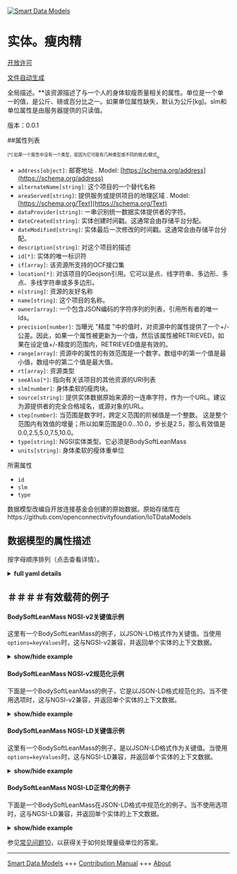 <!-- 10-Header -->  
[![Smart Data Models](https://smartdatamodels.org/wp-content/uploads/2022/01/SmartDataModels_logo.png "Logo")](https://smartdatamodels.org)  
实体。瘦肉精  
======<!-- /10-Header -->  
<!-- 15-License -->  
[开放许可](https://github.com/smart-data-models//dataModel.OCF/blob/master/BodySoftLeanMass/LICENSE.md)  
[文件自动生成](https://docs.google.com/presentation/d/e/2PACX-1vTs-Ng5dIAwkg91oTTUdt8ua7woBXhPnwavZ0FxgR8BsAI_Ek3C5q97Nd94HS8KhP-r_quD4H0fgyt3/pub?start=false&loop=false&delayms=3000#slide=id.gb715ace035_0_60)  
<!-- /15-License -->  
<!-- 20-Description -->  
全局描述。**该资源描述了与一个人的身体软瘦质量相关的属性。单位是一个单一的值，是公斤、磅或百分比之一。如果单位属性缺失，默认为公斤[kg]。slm和单位属性是由服务器提供的只读值。  
版本：0.0.1  
<!-- /20-Description -->  
<!-- 30-PropertiesList -->  

##属性列表  

<sup><sub>[*] 如果一个属性中没有一个类型，是因为它可能有几种类型或不同的格式/模式</sub></sup>。  
- `address[object]`: 邮寄地址  . Model: [https://schema.org/address](https://schema.org/address)- `alternateName[string]`: 这个项目的一个替代名称  - `areaServed[string]`: 提供服务或提供项目的地理区域  . Model: [https://schema.org/Text](https://schema.org/Text)- `dataProvider[string]`: 一串识别统一数据实体提供者的字符。  - `dateCreated[string]`: 实体创建时间戳。这通常会由存储平台分配。  - `dateModified[string]`: 实体最后一次修改的时间戳。这通常会由存储平台分配。  - `description[string]`: 对这个项目的描述  - `id[*]`: 实体的唯一标识符  - `if[array]`: 该资源所支持的OCF接口集  - `location[*]`: 对该项目的Geojson引用。它可以是点、线字符串、多边形、多点、多线字符串或多多边形。  - `n[string]`: 资源的友好名称  - `name[string]`: 这个项目的名称。  - `owner[array]`: 一个包含JSON编码的字符序列的列表，引用所有者的唯一Ids。  - `precision[number]`: 当曝光 "精度 "中的值时，对资源中的属性提供了一个+/-公差。因此，如果一个属性被更新为一个值，然后该属性被RETRIEVED，如果在设定值+/-精度的范围内，RETRIEVED值是有效的。  - `range[array]`: 资源中的属性的有效范围是一个数字。数组中的第一个值是最小值，数组中的第二个值是最大值。  - `rt[array]`: 资源类型  - `seeAlso[*]`: 指向有关该项目的其他资源的URI列表  - `slm[number]`: 身体柔软的瘦肉块。  - `source[string]`: 提供实体数据原始来源的一连串字符，作为一个URL。建议为源提供者的完全合格域名，或源对象的URL。  - `step[number]`: 当范围是数字时，跨定义范围的阶梯值是一个整数。  这是整个范围内有效值的增量；所以如果范围是0.0...10.0，步长是2.5，那么有效值是0.0,2.5,5.0,7.5,10.0。  - `type[string]`: NGSI实体类型。它必须是BodySoftLeanMass  - `units[string]`: 身体柔软的瘦体重单位  <!-- /30-PropertiesList -->  
<!-- 35-RequiredProperties -->  
所需属性  
- `id`  - `slm`  - `type`  <!-- /35-RequiredProperties -->  
<!-- 40-RequiredProperties -->  
数据模型改编自开放连接基金会创建的原始数据。原始存储库在https://github.com/openconnectivityfoundation/IoTDataModels  
<!-- /40-RequiredProperties -->  
<!-- 50-DataModelHeader -->  
## 数据模型的属性描述  
按字母顺序排列（点击查看详情）。  
<!-- /50-DataModelHeader -->  
<!-- 60-ModelYaml -->  
<details><summary><strong>full yaml details</strong></summary>    
```yaml  
BodySoftLeanMass:    
  description: 'This Resource describes the Properties associated with a person''s body soft lean mass.The unit is a single value that is one of kg, lb or percent.If the unit Property is missing the default is kilograms [kg].The slm and unit Properties are read-only values that are provided by the Server.When range is omitted the default is 0 to +MAXFLOAT.'    
  properties:    
    address:    
      description: 'The mailing address'    
      properties:    
        addressCountry:    
          description: 'Property. The country. For example, Spain. Model:''https://schema.org/addressCountry'''    
          type: string    
        addressLocality:    
          description: 'Property. The locality in which the street address is, and which is in the region. Model:''https://schema.org/addressLocality'''    
          type: string    
        addressRegion:    
          description: 'Property. The region in which the locality is, and which is in the country. Model:''https://schema.org/addressRegion'''    
          type: string    
        postOfficeBoxNumber:    
          description: 'Property. The post office box number for PO box addresses. For example, 03578. Model:''https://schema.org/postOfficeBoxNumber'''    
          type: string    
        postalCode:    
          description: 'Property. The postal code. For example, 24004. Model:''https://schema.org/https://schema.org/postalCode'''    
          type: string    
        streetAddress:    
          description: 'Property. The street address. Model:''https://schema.org/streetAddress'''    
          type: string    
      type: object    
      x-ngsi:    
        model: https://schema.org/address    
        type: Property    
    alternateName:    
      description: 'An alternative name for this item'    
      type: string    
      x-ngsi:    
        type: Property    
    areaServed:    
      description: 'The geographic area where a service or offered item is provided'    
      type: string    
      x-ngsi:    
        model: https://schema.org/Text    
        type: Property    
    dataProvider:    
      description: 'A sequence of characters identifying the provider of the harmonised data entity.'    
      type: string    
      x-ngsi:    
        type: Property    
    dateCreated:    
      description: 'Entity creation timestamp. This will usually be allocated by the storage platform.'    
      format: date-time    
      type: string    
      x-ngsi:    
        type: Property    
    dateModified:    
      description: 'Timestamp of the last modification of the entity. This will usually be allocated by the storage platform.'    
      format: date-time    
      type: string    
      x-ngsi:    
        type: Property    
    description:    
      description: 'A description of this item'    
      type: string    
      x-ngsi:    
        type: Property    
    id:    
      anyOf: &bodysoftleanmass_-_properties_-_owner_-_items_-_anyof    
        - description: 'Property. Identifier format of any NGSI entity'    
          maxLength: 256    
          minLength: 1    
          pattern: ^[\w\-\.\{\}\$\+\*\[\]`|~^@!,:\\]+$    
          type: string    
        - description: 'Property. Identifier format of any NGSI entity'    
          format: uri    
          type: string    
      description: 'Unique identifier of the entity'    
      x-ngsi:    
        type: Property    
    if:    
      description: 'The OCF Interface set supported by this Resource'    
      items:    
        enum:    
          - oic.if.s    
          - oic.if.baseline    
        maxLength: 64    
        type: string    
      minItems: 1    
      readOnly: true    
      type: array    
      uniqueItems: true    
      x-ngsi:    
        type: Property    
    location:    
      description: 'Geojson reference to the item. It can be Point, LineString, Polygon, MultiPoint, MultiLineString or MultiPolygon'    
      oneOf:    
        - description: 'GeoProperty. Geojson reference to the item. Point'    
          properties:    
            bbox:    
              items:    
                type: number    
              minItems: 4    
              type: array    
            coordinates:    
              items:    
                type: number    
              minItems: 2    
              type: array    
            type:    
              enum:    
                - Point    
              type: string    
          required:    
            - type    
            - coordinates    
          title: 'GeoJSON Point'    
          type: object    
        - description: 'GeoProperty. Geojson reference to the item. LineString'    
          properties:    
            bbox:    
              items:    
                type: number    
              minItems: 4    
              type: array    
            coordinates:    
              items:    
                items:    
                  type: number    
                minItems: 2    
                type: array    
              minItems: 2    
              type: array    
            type:    
              enum:    
                - LineString    
              type: string    
          required:    
            - type    
            - coordinates    
          title: 'GeoJSON LineString'    
          type: object    
        - description: 'GeoProperty. Geojson reference to the item. Polygon'    
          properties:    
            bbox:    
              items:    
                type: number    
              minItems: 4    
              type: array    
            coordinates:    
              items:    
                items:    
                  items:    
                    type: number    
                  minItems: 2    
                  type: array    
                minItems: 4    
                type: array    
              type: array    
            type:    
              enum:    
                - Polygon    
              type: string    
          required:    
            - type    
            - coordinates    
          title: 'GeoJSON Polygon'    
          type: object    
        - description: 'GeoProperty. Geojson reference to the item. MultiPoint'    
          properties:    
            bbox:    
              items:    
                type: number    
              minItems: 4    
              type: array    
            coordinates:    
              items:    
                items:    
                  type: number    
                minItems: 2    
                type: array    
              type: array    
            type:    
              enum:    
                - MultiPoint    
              type: string    
          required:    
            - type    
            - coordinates    
          title: 'GeoJSON MultiPoint'    
          type: object    
        - description: 'GeoProperty. Geojson reference to the item. MultiLineString'    
          properties:    
            bbox:    
              items:    
                type: number    
              minItems: 4    
              type: array    
            coordinates:    
              items:    
                items:    
                  items:    
                    type: number    
                  minItems: 2    
                  type: array    
                minItems: 2    
                type: array    
              type: array    
            type:    
              enum:    
                - MultiLineString    
              type: string    
          required:    
            - type    
            - coordinates    
          title: 'GeoJSON MultiLineString'    
          type: object    
        - description: 'GeoProperty. Geojson reference to the item. MultiLineString'    
          properties:    
            bbox:    
              items:    
                type: number    
              minItems: 4    
              type: array    
            coordinates:    
              items:    
                items:    
                  items:    
                    items:    
                      type: number    
                    minItems: 2    
                    type: array    
                  minItems: 4    
                  type: array    
                type: array    
              type: array    
            type:    
              enum:    
                - MultiPolygon    
              type: string    
          required:    
            - type    
            - coordinates    
          title: 'GeoJSON MultiPolygon'    
          type: object    
      x-ngsi:    
        type: GeoProperty    
    n:    
      description: 'Friendly name of the Resource'    
      maxLength: 64    
      readOnly: true    
      type: string    
      x-ngsi:    
        type: Property    
    name:    
      description: 'The name of this item.'    
      type: string    
      x-ngsi:    
        type: Property    
    owner:    
      description: 'A List containing a JSON encoded sequence of characters referencing the unique Ids of the owner(s)'    
      items:    
        anyOf: *bodysoftleanmass_-_properties_-_owner_-_items_-_anyof    
        description: 'Property. Unique identifier of the entity'    
      type: array    
      x-ngsi:    
        type: Property    
    precision:    
      description: 'When exposed the value in ''precision'' provides a +/- tolerance against the Properties in the Resource. Thus if a Property is UPDATED to a value and that Property then RETRIEVED, the RETRIEVED value is valid if in the range of the set value +/- precision'    
      readOnly: true    
      type: number    
      x-ngsi:    
        type: Property    
    range:    
      description: 'The valid range for the Property in the Resource as a number. The first value in the array is the minimum value, the second value in the array is the maximum value.'    
      items:    
        type: number    
      maxItems: 2    
      minItems: 2    
      readOnly: true    
      type: array    
      x-ngsi:    
        type: Property    
    rt:    
      description: 'Resource Type'    
      items:    
        enum:    
          - oic.r.body.slm    
        maxLength: 64    
        type: string    
      minItems: 1    
      readOnly: true    
      type: array    
      uniqueItems: true    
      x-ngsi:    
        type: Property    
    seeAlso:    
      description: 'list of uri pointing to additional resources about the item'    
      oneOf:    
        - items:    
            format: uri    
            type: string    
          minItems: 1    
          type: array    
        - format: uri    
          type: string    
      x-ngsi:    
        type: Property    
    slm:    
      description: 'Body soft lean mass.'    
      minimum: 0.0    
      readOnly: true    
      type: number    
      x-ngsi:    
        type: Property    
    source:    
      description: 'A sequence of characters giving the original source of the entity data as a URL. Recommended to be the fully qualified domain name of the source provider, or the URL to the source object.'    
      type: string    
      x-ngsi:    
        type: Property    
    step:    
      description: 'Step value across the defined range an integer when the range is a number.  This is the increment for valid values across the range; so if range is 0.0..10.0 and step is 2.5 then valid values are 0.0,2.5,5.0,7.5,10.0.'    
      readOnly: true    
      type: number    
      x-ngsi:    
        type: Property    
    type:    
      description: 'NGSI entity type. It has to be BodySoftLeanMass'    
      enum:    
        - BodySoftLeanMass    
      type: string    
      x-ngsi:    
        type: Property    
    units:    
      default: kg    
      description: 'Body soft lean mass units'    
      enum:    
        - kg    
        - lb    
        - percent    
      readOnly: true    
      type: string    
      x-ngsi:    
        type: Property    
  required:    
    - slm    
    - id    
    - type    
  type: object    
  x-derived-from: https://raw.githubusercontent.com/openconnectivityfoundation/IoTDataModels/master/BodySoftLeanMassResURI.swagger.json    
  x-disclaimer: 'Redistribution and use in source and binary forms, with or without modification, are permitted  provided that the license conditions are met. Copyleft (c) 2021 Contributors to Smart Data Models Program'    
  x-license-url: https://github.com/smart-data-models/dataModel.OCF/blob/master/BodySoftLeanMass/LICENSE.md    
  x-model-schema: https://smart-data-models.github.io/dataModel.OCF/BodySoftLeanMass/schema.json    
  x-model-tags: OCF    
  x-version: 0.0.1    
```  
</details>    
<!-- /60-ModelYaml -->  
<!-- 70-MiddleNotes -->  
<!-- /70-MiddleNotes -->  
<!-- 80-Examples -->  
## ＃＃＃＃有效载荷的例子  
#### BodySoftLeanMass NGSI-v2关键值示例  
这里有一个BodySoftLeanMass的例子，以JSON-LD格式作为关键值。当使用`options=keyValues`时，这与NGSI-v2兼容，并返回单个实体的上下文数据。  
<details><summary><strong>show/hide example</strong></summary>    
```json  
{  
  "id": "urn:ngsi-ld:BodySoftLeanMass:id:OGDW:46540242",  
  "dateCreated": "1989-06-11T22:18:29Z",  
  "dateModified": "1978-12-15T19:26:12Z",  
  "source": "Machine each so food push. Fund beautiful culture image. Very soon with miss stage food kitchen.",  
  "name": "Base next themselves. Few eight true life.",  
  "alternateName": "Group court morning get. Avoid go claim. Use office around indicate prove paper.",  
  "description": "Nation method system Mrs. Visit into set. Number happen should develop avoid power. Cultural should interesting could free image threat.",  
  "dataProvider": "Home remember if it able. Low drug final. Kitchen only best also significant sing.",  
  "owner": [  
    "urn:ngsi-ld:BodySoftLeanMass:items:DKRY:82217410",  
    "urn:ngsi-ld:BodySoftLeanMass:items:ZCMK:67258121"  
  ],  
  "seeAlso": [  
    "urn:ngsi-ld:BodySoftLeanMass:items:TBOM:56057423",  
    "urn:ngsi-ld:BodySoftLeanMass:items:BBVH:69926810"  
  ],  
  "location": {  
    "type": "Point",  
    "coordinates": [  
      38.8551175,  
      -154.708855  
    ]  
  },  
  "address": {  
    "streetAddress": "Operation such under list whether improve. Lose first myself large account red. Near similar involve. Charge can law include and western.",  
    "addressLocality": "Watch employee from professional hear particular. Same save little town. Least goal stay seat.",  
    "addressRegion": "Role environmental top. Direction day usually them level development western financial.",  
    "addressCountry": "Career these western whom. Officer interview family fact. Always party stand development perform require machine drug.",  
    "postalCode": "South answer story. Hold fight when I each. Natural actually bit investment. Compare without where prepare take.",  
    "postOfficeBoxNumber": "Probably minute source great. Republican ask on whose week matter major. Age ago heart political."  
  },  
  "areaServed": "Yard difficult fill resource however open. Term like politics nothing.",  
  "rt": [  
    "oic.r.body.slm",  
    "oic.r.body.slm"  
  ],  
  "slm": {  
    "type": "Property",  
    "value": 331.6  
  },  
  "units": "lb",  
  "range": [  
    918.8,  
    946.6  
  ],  
  "step": {  
    "type": "Property",  
    "value": 240.5  
  },  
  "precision": {  
    "type": "Property",  
    "value": 850.2  
  },  
  "n": "Enter part history small. Everyone difficult else feeling.",  
  "if": [  
    "oic.if.baseline",  
    "oic.if.baseline"  
  ],  
  "type": "BodySoftLeanMass"  
}  
```  
</details>  
#### BodySoftLeanMass NGSI-v2规范化示例  
下面是一个BodySoftLeanMass的例子，它是以JSON-LD格式规范化的。当不使用选项时，这与NGSI-v2兼容，并返回单个实体的上下文数据。  
<details><summary><strong>show/hide example</strong></summary>    
```json  
{  
  "id": {  
    "type": "string",  
    "value": "urn:ngsi-ld:BodySoftLeanMass:id:OGDW:46540242"  
  },  
  "dateCreated": {  
    "format": "date-time",  
    "type": "string",  
    "value": "1989-06-11T22:18:29Z"  
  },  
  "dateModified": {  
    "format": "date-time",  
    "type": "string",  
    "value": "1978-12-15T19:26:12Z"  
  },  
  "source": {  
    "type": "string",  
    "value": "Machine each so food push. Fund beautiful culture image. Very soon with miss stage food kitchen."  
  },  
  "name": {  
    "type": "string",  
    "value": "Base next themselves. Few eight true life."  
  },  
  "alternateName": {  
    "type": "string",  
    "value": "Group court morning get. Avoid go claim. Use office around indicate prove paper."  
  },  
  "description": {  
    "type": "string",  
    "value": "Nation method system Mrs. Visit into set. Number happen should develop avoid power. Cultural should interesting could free image threat."  
  },  
  "dataProvider": {  
    "type": "string",  
    "value": "Home remember if it able. Low drug final. Kitchen only best also significant sing."  
  },  
  "owner": {  
    "type": "array",  
    "value": [  
      "urn:ngsi-ld:BodySoftLeanMass:items:DKRY:82217410",  
      "urn:ngsi-ld:BodySoftLeanMass:items:ZCMK:67258121"  
    ]  
  },  
  "seeAlso": {  
    "type": "array",  
    "value": [  
      "urn:ngsi-ld:BodySoftLeanMass:items:TBOM:56057423",  
      "urn:ngsi-ld:BodySoftLeanMass:items:BBVH:69926810"  
    ]  
  },  
  "location": {  
    "type": "object",  
    "value": {  
      "type": "Point",  
      "coordinates": [  
        38.8551175,  
        -154.708855  
      ]  
    }  
  },  
  "address": {  
    "type": "object",  
    "value": {  
      "streetAddress": "Operation such under list whether improve. Lose first myself large account red. Near similar involve. Charge can law include and western.",  
      "addressLocality": "Watch employee from professional hear particular. Same save little town. Least goal stay seat.",  
      "addressRegion": "Role environmental top. Direction day usually them level development western financial.",  
      "addressCountry": "Career these western whom. Officer interview family fact. Always party stand development perform require machine drug.",  
      "postalCode": "South answer story. Hold fight when I each. Natural actually bit investment. Compare without where prepare take.",  
      "postOfficeBoxNumber": "Probably minute source great. Republican ask on whose week matter major. Age ago heart political."  
    }  
  },  
  "areaServed": {  
    "type": "string",  
    "value": "Yard difficult fill resource however open. Term like politics nothing."  
  },  
  "rt": {  
    "type": "array",  
    "value": [  
      "oic.r.body.slm",  
      "oic.r.body.slm"  
    ]  
  },  
  "slm": {  
    "type": "object",  
    "value": {  
      "type": "Property",  
      "value": 331.6  
    }  
  },  
  "units": {  
    "type": "string",  
    "value": "lb"  
  },  
  "range": {  
    "type": "array",  
    "value": [  
      918.8,  
      946.6  
    ]  
  },  
  "step": {  
    "type": "object",  
    "value": {  
      "type": "Property",  
      "value": 240.5  
    }  
  },  
  "precision": {  
    "type": "object",  
    "value": {  
      "type": "Property",  
      "value": 850.2  
    }  
  },  
  "n": {  
    "type": "string",  
    "value": "Enter part history small. Everyone difficult else feeling."  
  },  
  "if": {  
    "type": "array",  
    "value": [  
      "oic.if.baseline",  
      "oic.if.baseline"  
    ]  
  },  
  "type": {  
    "type": "string",  
    "value": "BodySoftLeanMass"  
  }  
}  
```  
</details>  
#### BodySoftLeanMass NGSI-LD关键值示例  
这里有一个BodySoftLeanMass的例子，是以JSON-LD格式作为关键值。当使用`options=keyValues`时，这与NGSI-LD兼容，并返回单个实体的上下文数据。  
<details><summary><strong>show/hide example</strong></summary>    
```json  
{  
    "id": "urn:ngsi-ld:BodySoftLeanMass:id:OGDW:46540242",  
    "dateCreated": "1989-06-11T22:18:29Z",  
    "dateModified": "1978-12-15T19:26:12Z",  
    "source": "Machine each so food push. Fund beautiful culture image. Very soon with miss stage food kitchen.",  
    "name": "Base next themselves. Few eight true life.",  
    "alternateName": "Group court morning get. Avoid go claim. Use office around indicate prove paper.",  
    "description": "Nation method system Mrs. Visit into set. Number happen should develop avoid power. Cultural should interesting could free image threat.",  
    "dataProvider": "Home remember if it able. Low drug final. Kitchen only best also significant sing.",  
    "owner": [  
        "urn:ngsi-ld:BodySoftLeanMass:items:DKRY:82217410",  
        "urn:ngsi-ld:BodySoftLeanMass:items:ZCMK:67258121"  
    ],  
    "seeAlso": [  
        "urn:ngsi-ld:BodySoftLeanMass:items:TBOM:56057423",  
        "urn:ngsi-ld:BodySoftLeanMass:items:BBVH:69926810"  
    ],  
    "location": {  
        "type": "Point",  
        "coordinates": [  
            38.8551175,  
            -154.708855  
        ]  
    },  
    "address": {  
        "streetAddress": "Operation such under list whether improve. Lose first myself large account red. Near similar involve. Charge can law include and western.",  
        "addressLocality": "Watch employee from professional hear particular. Same save little town. Least goal stay seat.",  
        "addressRegion": "Role environmental top. Direction day usually them level development western financial.",  
        "addressCountry": "Career these western whom. Officer interview family fact. Always party stand development perform require machine drug.",  
        "postalCode": "South answer story. Hold fight when I each. Natural actually bit investment. Compare without where prepare take.",  
        "postOfficeBoxNumber": "Probably minute source great. Republican ask on whose week matter major. Age ago heart political."  
    },  
    "areaServed": "Yard difficult fill resource however open. Term like politics nothing.",  
    "rt": [  
        "oic.r.body.slm",  
        "oic.r.body.slm"  
    ],  
    "slm": {  
        "type": "Property",  
        "value": 331.6  
    },  
    "units": "lb",  
    "range": [  
        918.8,  
        946.6  
    ],  
    "step": {  
        "type": "Property",  
        "value": 240.5  
    },  
    "precision": {  
        "type": "Property",  
        "value": 850.2  
    },  
    "n": "Enter part history small. Everyone difficult else feeling.",  
    "if": [  
        "oic.if.baseline",  
        "oic.if.baseline"  
    ],  
    "type": "BodySoftLeanMass",  
    "@context": [  
        "https://smartdatamodels.org/context.jsonld",  
        "https://raw.githubusercontent.com/smart-data-models/dataModel.OCF/master/context.jsonld"  
    ]  
}  
```  
</details>  
#### BodySoftLeanMass NGSI-LD正常化的例子  
下面是一个BodySoftLeanMass在JSON-LD格式中规范化的例子。当不使用选项时，这与NGSI-LD兼容，并返回单个实体的上下文数据。  
<details><summary><strong>show/hide example</strong></summary>    
```json  
{  
    "id": "urn:ngsi-ld:BodySoftLeanMass:id:SYRF:82432210",  
    "dateCreated": {  
        "type": "Property",  
        "value": {  
            "@type": "DateTime",  
            "@value": "1996-02-28T20:56:42Z"  
        }  
    },  
    "dateModified": {  
        "type": "Property",  
        "value": {  
            "@type": "DateTime",  
            "@value": "1991-02-21T22:05:11Z"  
        }  
    },  
    "source": {  
        "type": "Property",  
        "value": "Range six speech act. Husband ball water before church thought resource change."  
    },  
    "name": {  
        "type": "Property",  
        "value": "Argue push management."  
    },  
    "alternateName": {  
        "type": "Property",  
        "value": "Scientist talk education fine full population level thank. Investment because reveal memory choose. Official south inside fund."  
    },  
    "description": {  
        "type": "Property",  
        "value": "Together difficult then any. Notice animal performance since sometimes ready so. Bit should its suffer house their. Son as much next actually."  
    },  
    "dataProvider": {  
        "type": "Property",  
        "value": "Painting book hand low certain sometimes itself. Painting hundred face field. Return buy upon maybe service."  
    },  
    "owner": {  
        "type": "Property",  
        "value": [  
            "urn:ngsi-ld:BodySoftLeanMass:items:UQUW:63154460",  
            "urn:ngsi-ld:BodySoftLeanMass:items:FZVF:84597741"  
        ]  
    },  
    "seeAlso": {  
        "type": "Property",  
        "value": [  
            "urn:ngsi-ld:BodySoftLeanMass:items:DGRC:74899642"  
        ]  
    },  
    "location": {  
        "type": "Property",  
        "value": {  
            "type": "Point",  
            "coordinates": [  
                -54.613213,  
                -49.063645  
            ]  
        }  
    },  
    "address": {  
        "type": "Property",  
        "value": {  
            "streetAddress": "Cost note enough. Human feeling how certainly care. Security next success of attack measure.",  
            "addressLocality": "Able rock move tree part. Despite ago seat bit easy everything indicate. Policy ten hour none determine tell lose.",  
            "addressRegion": "Garden pretty build. Certain couple teach cold table.",  
            "addressCountry": "Pressure ask stop fund least political. Responsibility the election morning culture.",  
            "postalCode": "World simply whatever create radio tell finally. She field detail voice body employee sometimes.",  
            "postOfficeBoxNumber": "Wear knowledge member begin hear question bit. Production court pull sort common majority population. Someone part west decade appear resource. Treat win check action."  
        }  
    },  
    "areaServed": {  
        "type": "Property",  
        "value": "Network despite recently fall chance. Occur training quite. Brother western blood life than red almost."  
    },  
    "rt": {  
        "type": "Property",  
        "value": [  
            "oic.r.body.slm"  
        ]  
    },  
    "slm": {  
        "type": "Property",  
        "value": 585.5  
    },  
    "units": {  
        "type": "Property",  
        "value": "percent"  
    },  
    "range": {  
        "type": "Property",  
        "value": [  
            190.3,  
            292.8  
        ]  
    },  
    "step": {  
        "type": "Property",  
        "value": 944.6  
    },  
    "precision": {  
        "type": "Property",  
        "value": 411.9  
    },  
    "n": {  
        "type": "Property",  
        "value": "Fund foreign forget."  
    },  
    "if": {  
        "type": "Property",  
        "value": [  
            "oic.if.s"  
        ]  
    },  
    "type": "BodySoftLeanMass",  
    "@context": [  
        "https://smartdatamodels.org/context.jsonld",  
        "https://raw.githubusercontent.com/smart-data-models/dataModel.OCF/master/context.jsonld"  
    ]  
}  
```  
</details><!-- /80-Examples -->  
<!-- 90-FooterNotes -->  
<!-- /90-FooterNotes -->  
<!-- 95-Units -->  
参见[常见问题10](https://smartdatamodels.org/index.php/faqs/)，以获得关于如何处理量级单位的答案。  
<!-- /95-Units -->  
<!-- 97-LastFooter -->  
---  
[Smart Data Models](https://smartdatamodels.org) +++ [Contribution Manual](https://bit.ly/contribution_manual) +++ [About](https://bit.ly/Introduction_SDM)<!-- /97-LastFooter -->  
